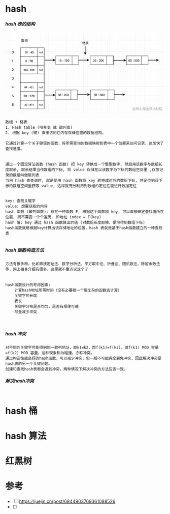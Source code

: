 # hash

##### hash 表的结构

<img src=".\image\hash表的结构.png" alt="hash表的结构" style="zoom:80%;" />



```
数组 + 链表
1. Hash table (哈希表 或 散列表)
2. 根据 key (键) 直接访问在内存存储位置的数据结构。

它通过计算一个关于键值的函数，将所需查询的数据映射到表中一个位置来访问记录，这加快了查找速度。


通过一个固定算法函数 (hash 函数) 把 key 转换成一个整型数字, 然后用该数字与数组长度取余, 取余结果当作数组的下标, 将 value 存储在以该数字为下标的数组空间里 ,存放记录的数组叫做散列表
当用 hash 表查询时, 就是使用 hash 函数将 key 转换成对应的数组下标, 并定位到该下标的数组空间里获取 value, 这样就充分利用到数组的定位性能进行数据定位


```

```
key: 查找关键字
value: 想要获取的内容
hash 函数 (散列函数): 存在一种函数 F, 根据这个函数和 key, 可以直接确定查找值所在位置, 而不需要一个个遍历. 即地址 index = F(key)
hash 值: key 通过 hash 函数算出的值 (对数组长度取模，便可得到数组下标)
hash函数就是根据key计算出该存储地址的位置，hash 表就是基于hash函数建立的一种查找表


```

##### hash 函数构造方法

```
方法有很多种，比如直接定址法、数字分析法、平方取中法、折叠法、随机数法、除留余数法等，网上相关介绍有很多，这里就不重点说这个了


hash函数设计的考虑因素:
    计算hash地址所需时间（没有必要搞一个很复杂的函数去计算）
    关键字的长度
    表长
    关键字分布是否均匀，是否有规律可循
    尽量减少冲突



```

##### hash 冲突

```
对不同的关键字可能得到同一散列地址，即k1≠k2，而f(k1)=f(k2)，或f(k1) MOD 容量 =f(k2) MOD 容量，这种现象称为碰撞，亦称冲突。
通过构造性能良好的hash函数，可以减少冲突，但一般不可能完全避免冲突，因此解决冲突是hash表的另一个关键问题。
创建和查找hash表都会遇到冲突，两种情况下解决冲突的方法应该一致。

```

##### 解决hash冲突

```

```



# hash 桶

# hash 算法

# 红黑树

# 参考

- [ ] https://juejin.cn/post/6844903769361088526
- [ ] 